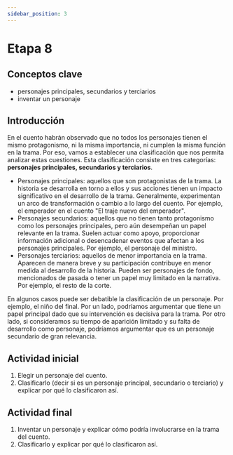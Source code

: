 ```yaml
---
sidebar_position: 3
---
```


# Etapa 8

## Conceptos clave

- personajes principales, secundarios y terciarios
- inventar un personaje

## Introducción

En el cuento habrán observado que no todos los personajes tienen el mismo protagonismo, ni la misma importancia, ni cumplen la misma función en la trama. Por eso, vamos a establecer una clasificación que nos permita analizar estas cuestiones. Esta clasificación consiste en tres categorías: **personajes principales, secundarios y terciarios**.

- Personajes principales: aquellos que son protagonistas de la trama. La historia se desarrolla en torno a ellos y sus acciones tienen un impacto significativo en el desarrollo de la trama. Generalmente, experimentan un arco de transformación o cambio a lo largo del cuento. Por ejemplo, el emperador en el cuento "El traje nuevo del emperador".
- Personajes secundarios: aquellos que no tienen tanto protagonismo como los personajes principales, pero aún desempeñan un papel relevante en la trama. Suelen actuar como apoyo, proporcionar información adicional o desencadenar eventos que afectan a los personajes principales. Por ejemplo, el personaje del ministro.
- Personajes terciarios: aquellos de menor importancia en la trama. Aparecen de manera breve y su participación contribuye en menor medida al desarrollo de la historia. Pueden ser personajes de fondo, mencionados de pasada o tener un papel muy limitado en la narrativa. Por ejemplo, el resto de la corte.

En algunos casos puede ser debatible la clasificación de un personaje. Por ejemplo, el niño del final. Por un lado, podríamos argumentar que tiene un papel principal dado que su intervención es decisiva para la trama. Por otro lado, si consideramos su tiempo de aparición limitado y su falta de desarrollo como personaje, podríamos argumentar que es un personaje secundario de gran relevancia.

## Actividad inicial

1. Elegir un personaje del cuento.
2. Clasificarlo (decir si es un personaje principal, secundario o terciario) y explicar por qué lo clasificaron así.

## Actividad final

1. Inventar un personaje y explicar cómo podría involucrarse en la trama del cuento.
2. Clasificarlo y explicar por qué lo clasificaron así.

